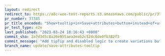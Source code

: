 ```yaml
---
layout: redirect
redirect_to: https://a8c-woo-test-reports.s3.amazonaws.com/public/pr/37345/e2e/index.html
pr_number: 37345
pr_title_encoded: "Show+tooltip+in+Save+attributes+button+instead+of+using+title+attribute"
pr_test_type: e2e
last_published: "2023-03-24 18:16:43 +0000"
commit_sha: 2a7d3d5c8a26e955aea3eab2c524c0de0fb382f3
commit_message: "Add tipTip and disabled logic to create variations button"
branch_name: update/save-attributes-tooltip
---
```

